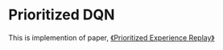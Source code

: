 # Prioritized DQN

This is implemention of paper, [《Prioritized Experience Replay》](https://arxiv.org/abs/1511.05952)

